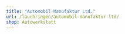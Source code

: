 ```yaml
---
title: "Automobil-Manufaktur Ltd."
url: /lauchringen/automobil-manufaktur-ltd/
shop: Autowerkstatt
---
```

